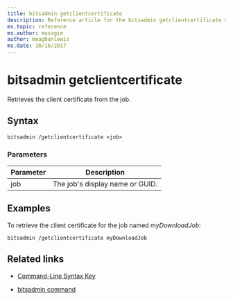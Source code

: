 ```yaml
---
title: bitsadmin getclientcertificate
description: Reference article for the bitsadmin getclientcertificate command, which retrieves the client certificate from the job.
ms.topic: reference
ms.author: mosagie
author: meaghanlewis
ms.date: 10/16/2017
---
```


# bitsadmin getclientcertificate

Retrieves the client certificate from the job.

## Syntax

```
bitsadmin /getclientcertificate <job>
```

### Parameters

| Parameter | Description |
| -------------- | -------------- |
| job | The job's display name or GUID. |

## Examples

To retrieve the client certificate for the job named *myDownloadJob*:

```
bitsadmin /getclientcertificate myDownloadJob
```

## Related links

- [Command-Line Syntax Key](command-line-syntax-key.md)

- [bitsadmin command](bitsadmin.md)
